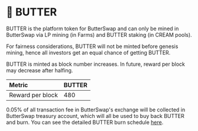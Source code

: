 # 🍞 BUTTER

BUTTER is the platform token for ButterSwap and can only be mined in ButterSwap via LP mining \(in Farms\) and BUTTER staking \(in CREAM pools\). 

For fairness considerations, BUTTER will not be minted before genesis mining, hence all investors get an equal chance of getting BUTTER.

BUTTER is minted as block number increases. In future, reward per block may decrease after halfing.

| Metric | BUTTER |
| :--- | :--- |
| Reward per block | 480 |

0.05% of all transaction fee in ButterSwap's exchange will be collected in ButterSwap treasury account, which will all be used to buy back BUTTER and burn. You can see the detailed BUTTER burn schedule [here](https://docs.butterswap.me/tokenomics/butter-burn).

